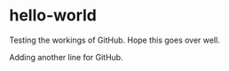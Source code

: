 # hello-world

Testing the workings of GitHub.
Hope this goes over well.

Adding another line for GitHub.